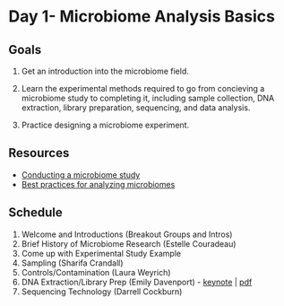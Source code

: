 # Day 1- Microbiome Analysis Basics

## Goals
1. Get an introduction into the microbiome field.

2. Learn the experimental methods required to go from concieving a microbiome study to completing it, including sample collection, DNA extraction, library preparation, sequencing, and data analysis. 

2. Practice designing a microbiome experiment. 

## Resources
- [Conducting a microbiome study](https://www.ncbi.nlm.nih.gov/pmc/articles/PMC5074386/)
- [Best practices for analyzing microbiomes](https://www.nature.com/articles/s41579-018-0029-9?WT.feed_name=subjects_gene-expression-analysis)

## Schedule
1. Welcome and Introductions (Breakout Groups and Intros)
2. Brief History of Microbiome Research (Estelle Couradeau)
3. Come up with Experimental Study Example
4. Sampling (Sharifa Crandall)
5. Controls/Contamination (Laura Weyrich)
6. DNA Extraction/Library Prep (Emily Davenport) - [keynote](2020_DNA_extraction_and_library_prep_microbiome_center_kick_start_workshop_2020-08-04.key) | [pdf](2020_DNA_extraction_and_library_prep_microbiome_center_kick_start_workshop_2020-08-04.pdf)
7. Sequencing Technology (Darrell Cockburn)